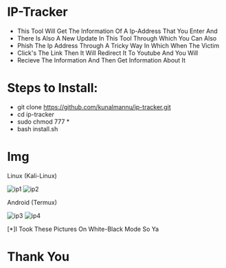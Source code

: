 # IP-Tracker
- This Tool Will Get The Information Of A Ip-Address That You Enter And
- There Is Also A New Update In This Tool Through Which You Can Also
- Phish The Ip Address Through A Tricky Way In Which When The Victim
- Click's The Link Then It Will Redirect It To Youtube And You Will
- Recieve The Information And Then Get Information About It
      
# Steps to Install:
- git clone https://github.com/kunalmannu/ip-tracker.git
- cd ip-tracker
- sudo chmod 777 *
- bash install.sh

# Img

Linux (Kali-Linux)

![ip1](https://user-images.githubusercontent.com/112188096/235434023-8ef9a8f9-e24b-410c-98ee-8e7a165f276c.png)
![ip2](https://user-images.githubusercontent.com/112188096/235434066-cd633f6e-6ecc-4333-9ecc-cafcdb2c9502.png)

Android (Termux)

![ip3](https://user-images.githubusercontent.com/112188096/235439310-9719faba-0ad8-4796-afc2-ab9257b3d850.jpeg)
![ip4](https://user-images.githubusercontent.com/112188096/235439319-af2555b3-9497-4ca8-b5f8-1cab97711495.jpeg)

[*]I Took These Pictures On White-Black Mode So Ya

# Thank You
